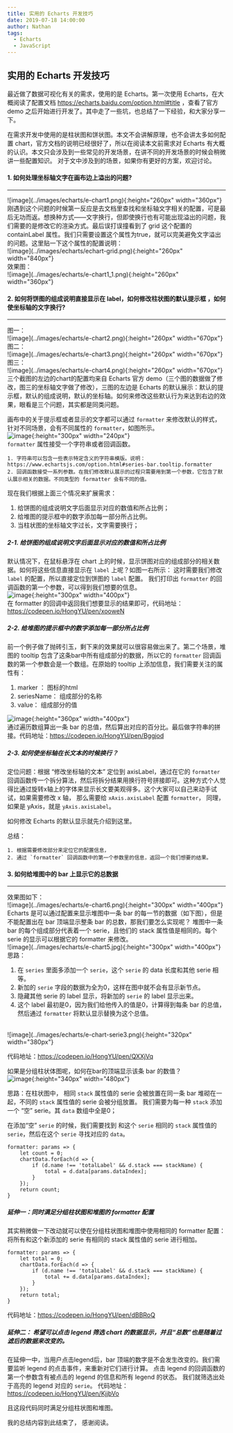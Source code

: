 ```yaml
---
title: 实用的 Echarts 开发技巧
date: 2019-07-18 14:00:00
author: Nathan
tags:
  - Echarts
  - JavaScript
---
```



## 实用的 Echarts 开发技巧


最近做了数据可视化有关的需求，使用的是 Echarts。第一次使用 Echarts，在大概阅读了配置文档 https://echarts.baidu.com/option.html#title
，查看了官方 demo 之后开始进行开发了。其中走了一些坑，也总结了一下经验，和大家分享一下。

在需求开发中使用的是柱状图和饼状图。本文不会讲解原理，也不会讲太多如何配置 chart，官方文档的说明已经很好了，所以在阅读本文前需求对 Echarts 有大概的认识。本文只会涉及到一些常见的开发场景，在讲不同的开发场景的时候会稍微讲一些配置知识。
对于文中涉及到的场景，如果你有更好的方案，欢迎讨论。

#### 1. 如何处理坐标轴文字在画布边上溢出的问题?
<hr>
![image](../images/echarts/e-chart1.png){:height="260px" width="360px"}
<br>
刚遇到这个问题的时候第一反应是去文档里查找和坐标轴文字相关的配置，可是最后无功而返。想换种方式——文字换行，但即使换行也有可能出现溢出的问题，我们需要的是修改它的渲染方式。最后误打误撞看到了 grid 这个配置的 containLabel 属性。我们只需要设置这个属性为true，就可以完美避免文字溢出的问题。这里贴一下这个属性的配置说明：
<br>
![image](../images/echarts/echart-grid.png){:height="260px" width="840px"}
<br>
效果图：
<br>
![image](../images/echarts/e-chart1_1.png){:height="260px" width="360px"}
<br>

#### 2. 如何将饼图的组成说明直接显示在 label，如何修改柱状图的默认提示框 ，如何使坐标轴的文字换行?
<hr>
图一：<br>
![image](../images/echarts/e-chart2.png){:height="260px" width="670px"}
<br>
图二：<br>
![image](../images/echarts/e-chart3.png){:height="260px" width="670px"}
<br>
图三：<br>
![image](../images/echarts/e-chart4.png){:height="260px" width="670px"}
<br>
三个截图的左边的chart的配置均来自 Echarts 官方 demo（三个图的数据做了修改，图三的坐标轴文字做了修改），三图的左边是 Echarts 的默认展示：默认的提示框，默认的组成说明，默认的坐标轴。如何来修改这些默认行为来达到右边的效果，眼看是三个问题，其实都是同类问题。

画布中的关于提示框或者显示的文字都可以通过 `formatter` 来修改默认的样式，针对不同场景，会有不同属性的 `formatter`，如图所示。
<br>
![image](../images/echarts/e-chart-formatter.png){:height="300px" width="240px"}
<br>
`formatter` 属性接受一个字符串或者回调函数。

    1. 字符串可以包含一些表示特定含义的字符串模版。说明：https://www.echartsjs.com/option.html#series-bar.tooltip.formatter
    2. 回调函数接受一系列参数。在我们修改默认展示的过程只需要用到第一个参数，它包含了默认展示相关的数据。不同类型的 formatter 会有不同的值。

现在我们根据上面三个情况来扩展需求：

1. 给饼图的组成说明文字后面显示对应的数值和所占比例；
2. 给堆图的提示框中的数字添加每一部分所占比例。
3. 当柱状图的坐标轴文字过长，文字需要换行；


##### 2-1. 给饼图的组成说明文字后面显示对应的数值和所占比例

默认情况下，在鼠标悬浮在 chart 上的时候，显示饼图对应的组成部分的相关数据。如何将这些信息直接显示在 `label` 上呢？如图一右所示：
这时需要我们修改 `label` 的配置，所以直接定位到饼图的 `label` 配置。 我们打印出 `formatter` 的回调函数的第一个参数，可以得到我们想要的信息。
<br>
![image](../images/echarts/e-chart-serie1.png){:height="300px" width="400px"}
<br>
在 formatter 的回调中返回我们想要显示的结果即可，代码地址：https://codepen.io/HongYU/pen/xooweN

##### 2-2. 给堆图的提示框中的数字添加每一部分所占比例

 前一个例子做了抛砖引玉，剩下来的效果就可以很容易做出来了。第二个场景，堆图的 tooltip 包含了这条bar中所有组成部分的数据，所以它的 `formatter` 回调函数的第一个参数会是一个数组。在原始的 tooltip 上添加信息，我们需要关注的属性有：
   
1. marker ： 图标的html
2. seriesName： 组成部分的名称
3. value： 组成部分的值

![image](../images/echarts/e-chart-serie2.png){:height="360px" width="400px"}
<br>
通过遍历数组算出一条 bar 的总值，然后算出对应的百分比。最后做字符串的拼接。代码地址：https://codepen.io/HongYU/pen/Bggjod

##### 2-3. 如何使坐标轴在长文本的时候换行？ 

定位问题：根据 “修改坐标轴的文本” 定位到 axisLabel，通过在它的 `formatter` 回调函数传一个拆分算法，然后将拆分结果用换行符号拼接即可。这种方式个人觉得比通过旋转x轴上的字体来显示长文要美观得多。这个大家可以自己来动手试试，如果需要修改 x 轴， 那么需要给 `xAxis.axisLabel` 配置 `formatter`， 同理，如果是 yAxis，就是 `yAxis.axisLabel`。

如何修改 Echarts 的默认显示就先介绍到这里。

总结： 

    1. 根据需要修改部分来定位它的配置信息，
    2. 通过 `formatter` 回调函数中的第一个参数里的信息，返回一个我们想要的结果。


#### 3. 如何给堆图中的 bar 上显示它的总数据
<hr>
效果图如下：
<br>
![image](../images/echarts/e-chart6.png){:height="300px" width="400px"}
<br>
Echarts 是可以通过配置来显示堆图中一条 bar 的每一节的数据（如下图），但是不能配置出在 bar 顶端显示整条 bar 的总数，那我们要怎么实现呢？
堆图中一条 bar 的每个组成部分代表着一个 serie，且他们的 stack 属性值是相同的。每个 serie 的显示可以根据它的 formatter 来修改。
<br>
![image](../images/echarts/e-chart5.jpg){:height="300px" width="400px"}
<br>
思路：

1. 在 `series` 里面多添加一个 `serie`，这个 `serie` 的 data 长度和其他 serie 相等。
2. 新加的 `serie` 字段的数据为全为0，这样在图中就不会有显示新节点。
3. 隐藏其他 serie 的 label 显示，将新加的 `serie` 的 label 显示出来。
4. 这个 label 最初是0，因为我们给他传入的值是0，计算得到每条 bar 的总值，然后通过 `formatter` 将默认显示替换为这个总值。
<br>
![image](../images/echarts/e-chart-serie3.png){:height="320px" width="380px"}
<br>

代码地址：https://codepen.io/HongYU/pen/QXXjVq

如果是分组柱状体图呢，如何在bar的顶端显示该条 bar 的数值？
<br>
![image](../images/echarts/e-chart7.png){:height="340px" width="480px"}
<br>

思路：在柱状图中， 相同 `stack` 属性值的 serie 会被放置在同一条 bar 堆砌在一起，不同的 `stack` 属性值的 serie 会被分组放置。
我们需要为每一种 `stack` 添加一个 “空” serie。其 `data` 数组中全是0；

在添加“空” `serie` 的时候，我们需要找到 和这个 `serie` 相同的 `stack` 属性值的 `serie`，然后在这个 `serie` 寻找对应的 `data`。

```
formatter: params => {
    let count = 0;
    chartData.forEach(d => {
        if (d.name !== 'totalLabel' && d.stack === stackName) {
            total = d.data[params.dataIndex];
        }
    });
    return count;
}
```

##### 延伸一：同时满足分组柱状图和堆图的 formatter 配置

其实稍微做一下改动就可以使在分组柱状图和堆图中使用相同的 formatter 配置：
将所有和这个新添加的 serie 有相同的 stack 属性值的 serie 进行相加。
```
formatter: params => {
    let total = 0;
    chartData.forEach(d => {
        if (d.name !== 'totalLabel' && d.stack === stackName) {
            total += d.data[params.dataIndex];
        }
    });
    return total;
}
```
代码地址：https://codepen.io/HongYU/pen/dBBRoQ

##### 延伸二： 希望可以点击 legend 筛选 chart 的数据显示，并且“总数”也是随着过滤后的数据来改变的。

在延伸一中，当用户点击legend后，bar 顶端的数字是不会发生改变的。我们需要监听 legend 的点击事件，来重新对它们进行计算。
点击 legend 的回调函数的第一个参数含有被点击的 legend 的信息和所有 legend 的状态。 我们就筛选出处于高亮的 legend 对应的 `serie`。
代码地址：https://codepen.io/HongYU/pen/KjjbVo

且这段代码同时满足分组柱状图和堆图。

我的总结内容到此结束了， 感谢阅读。

